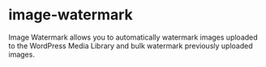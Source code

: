 # image-watermark
Image Watermark allows you to automatically watermark images uploaded to the WordPress Media Library and bulk watermark previously uploaded images.
